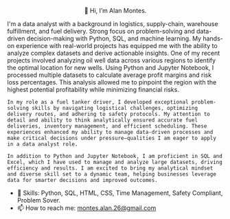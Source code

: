 <p style="text-align:center;">👋 Hi, I’m Alan Montes.</p>
    I'm a data analyst with a background in logistics, supply-chain, warehouse fulfillment, and fuel delivery. Strong focus on problem-solving and data-driven decision-making with Python, SQL, and machine learning. My hands-on experience with real-world projects has equipped me with the ability to analyze complex datasets and derive actionable insights. One of my recent projects involved analyzing oil well data across various regions to identify the optimal location for new wells. Using Python and Jupyter Notebook, I processed multiple datasets to calculate average profit margins and risk loss percentages. This analysis allowed me to pinpoint the region with the highest potential profitability while minimizing financial risks.

    In my role as a fuel tanker driver, I developed exceptional problem-solving skills by navigating logistical challenges, optimizing delivery routes, and adhering to safety protocols. My attention to detail and ability to think analytically ensured accurate fuel deliveries, inventory management, and efficient scheduling. These experiences enhanced my ability to manage data-driven processes and make critical decisions under pressure—qualities I am eager to apply in a data analyst role.

    In addition to Python and Jupyter Notebook, I am proficient in SQL and Excel, which I have used to manage and analyze large datasets, driving efficiency and results. I am excited to bring my analytical mindset and diverse skill set to a dynamic team, helping businesses leverage data for smarter decisions and improved outcomes.
  
- 🌱 Skills: Python, SQL, HTML, CSS, Time Management, Safety Compliant, Problem Sover.
- 📫 How to reach me: montes.alan.26@gmail.com

<!---
montesalan26/montesalan26 is a ✨ special ✨ repository because its `README.md` (this file) appears on your GitHub profile.
You can click the Preview link to take a look at your changes.
--->
